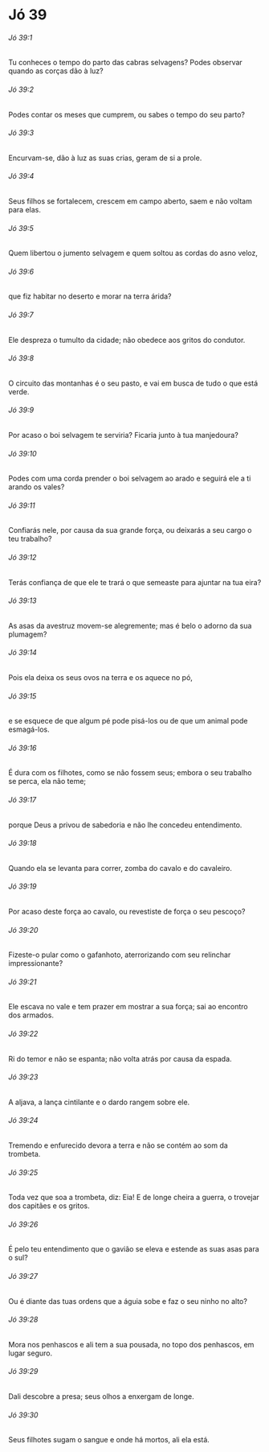 # Jó 39

###### Jó 39:1

Tu conheces o tempo do parto das cabras selvagens? Podes observar quando as corças dão à luz?

###### Jó 39:2

Podes contar os meses que cumprem, ou sabes o tempo do seu parto?

###### Jó 39:3

Encurvam-se, dão à luz as suas crias, geram de si a prole.

###### Jó 39:4

Seus filhos se fortalecem, crescem em campo aberto, saem e não voltam para elas.

###### Jó 39:5

Quem libertou o jumento selvagem e quem soltou as cordas do asno veloz,

###### Jó 39:6

que fiz habitar no deserto e morar na terra árida?

###### Jó 39:7

Ele despreza o tumulto da cidade; não obedece aos gritos do condutor.

###### Jó 39:8

O circuito das montanhas é o seu pasto, e vai em busca de tudo o que está verde.

###### Jó 39:9

Por acaso o boi selvagem te serviria? Ficaria junto à tua manjedoura?

###### Jó 39:10

Podes com uma corda prender o boi selvagem ao arado e seguirá ele a ti arando os vales?

###### Jó 39:11

Confiarás nele, por causa da sua grande força, ou deixarás a seu cargo o teu trabalho?

###### Jó 39:12

Terás confiança de que ele te trará o que semeaste para ajuntar na tua eira?

###### Jó 39:13

As asas da avestruz movem-se alegremente; mas é belo o adorno da sua plumagem?

###### Jó 39:14

Pois ela deixa os seus ovos na terra e os aquece no pó,

###### Jó 39:15

e se esquece de que algum pé pode pisá-los ou de que um animal pode esmagá-los.

###### Jó 39:16

É dura com os filhotes, como se não fossem seus; embora o seu trabalho se perca, ela não teme;

###### Jó 39:17

porque Deus a privou de sabedoria e não lhe concedeu entendimento.

###### Jó 39:18

Quando ela se levanta para correr, zomba do cavalo e do cavaleiro.

###### Jó 39:19

Por acaso deste força ao cavalo, ou revestiste de força o seu pescoço?

###### Jó 39:20

Fizeste-o pular como o gafanhoto, aterrorizando com seu relinchar impressionante?

###### Jó 39:21

Ele escava no vale e tem prazer em mostrar a sua força; sai ao encontro dos armados.

###### Jó 39:22

Ri do temor e não se espanta; não volta atrás por causa da espada.

###### Jó 39:23

A aljava, a lança cintilante e o dardo rangem sobre ele.

###### Jó 39:24

Tremendo e enfurecido devora a terra e não se contém ao som da trombeta.

###### Jó 39:25

Toda vez que soa a trombeta, diz: Eia! E de longe cheira a guerra, o trovejar dos capitães e os gritos.

###### Jó 39:26

É pelo teu entendimento que o gavião se eleva e estende as suas asas para o sul?

###### Jó 39:27

Ou é diante das tuas ordens que a águia sobe e faz o seu ninho no alto?

###### Jó 39:28

Mora nos penhascos e ali tem a sua pousada, no topo dos penhascos, em lugar seguro.

###### Jó 39:29

Dali descobre a presa; seus olhos a enxergam de longe.

###### Jó 39:30

Seus filhotes sugam o sangue e onde há mortos, ali ela está.

